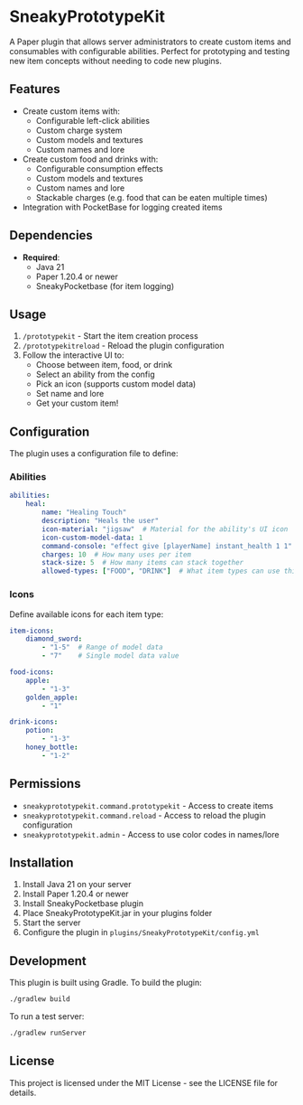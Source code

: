 # SneakyPrototypeKit

A Paper plugin that allows server administrators to create custom items and consumables with configurable abilities. Perfect for prototyping and testing new item concepts without needing to code new plugins.

## Features

- Create custom items with:
  - Configurable left-click abilities
  - Custom charge system
  - Custom models and textures
  - Custom names and lore
- Create custom food and drinks with:
  - Configurable consumption effects
  - Custom models and textures
  - Custom names and lore
  - Stackable charges (e.g. food that can be eaten multiple times)
- Integration with PocketBase for logging created items

## Dependencies

- **Required**:
  - Java 21
  - Paper 1.20.4 or newer
  - SneakyPocketbase (for item logging)

## Usage

1. `/prototypekit` - Start the item creation process
2. `/prototypekitreload` - Reload the plugin configuration
3. Follow the interactive UI to:
   - Choose between item, food, or drink
   - Select an ability from the config
   - Pick an icon (supports custom model data)
   - Set name and lore
   - Get your custom item!

## Configuration

The plugin uses a configuration file to define:

### Abilities
```yaml
abilities:
    heal:
        name: "Healing Touch"
        description: "Heals the user"
        icon-material: "jigsaw"  # Material for the ability's UI icon
        icon-custom-model-data: 1
        command-console: "effect give [playerName] instant_health 1 1"
        charges: 10  # How many uses per item
        stack-size: 5  # How many items can stack together
        allowed-types: ["FOOD", "DRINK"]  # What item types can use this ability
```

### Icons
Define available icons for each item type:
```yaml
item-icons:
    diamond_sword:
        - "1-5"  # Range of model data
        - "7"    # Single model data value

food-icons:
    apple:
        - "1-3"
    golden_apple:
        - "1"

drink-icons:
    potion:
        - "1-3"
    honey_bottle:
        - "1-2"
```

## Permissions

- `sneakyprototypekit.command.prototypekit` - Access to create items
- `sneakyprototypekit.command.reload` - Access to reload the plugin configuration
- `sneakyprototypekit.admin` - Access to use color codes in names/lore

## Installation

1. Install Java 21 on your server
2. Install Paper 1.20.4 or newer
3. Install SneakyPocketbase plugin
4. Place SneakyPrototypeKit.jar in your plugins folder
5. Start the server
6. Configure the plugin in `plugins/SneakyPrototypeKit/config.yml`

## Development

This plugin is built using Gradle. To build the plugin:

```bash
./gradlew build
```

To run a test server:

```bash
./gradlew runServer
```

## License

This project is licensed under the MIT License - see the LICENSE file for details. 
